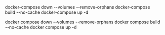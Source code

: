 docker-compose down --volumes --remove-orphans
docker-compose build --no-cache
docker-compose up -d

docker compose down --volumes --remove-orphans
docker compose build --no-cache
docker compose up -d
